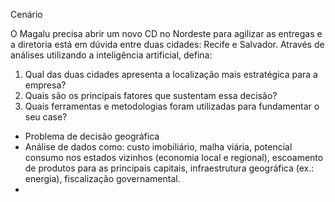 Cenário

O Magalu precisa abrir um novo CD no Nordeste para agilizar as entregas e a diretoria está em dúvida entre duas cidades: Recife e Salvador. Através de análises utilizando a inteligência artificial, defina:

1. Qual das duas cidades apresenta a localização mais estratégica para a empresa?
2. Quais são os principais fatores que sustentam essa decisão?
3. Quais ferramentas e metodologias foram utilizadas para fundamentar o seu case?


- Problema de decisão geográfica
- Análise de dados como: custo imobiliário, malha viária, potencial consumo nos estados vizinhos (economia local e regional), escoamento de produtos para as principais capitais, infraestrutura geográfica (ex.: energia), fiscalização governamental.
- 